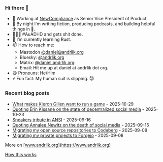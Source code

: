 ### Hi there 👋

- 💼 Working at [NewCompliance](https://newcompliance.com) as Senior Vice President of Product.
- 🔭 By night I'm writing fiction, producing podcasts, and building helpful things in :snake:.
- 🦸🏻‍♂️ #AuADHD and gets shit done.
- 🌱 I’m currently learning Rust.
- 📫 How to reach me:
    - Mastodon [@daniel@andrlik.org](https://fedi.andrlik.org/@daniel)
    - Bluesky: [@andrlik.org](https://bsky.app/profile/andrlik.org)
    - Matrix: [@daniel:andrlik.org](https://matrix.to/#/@daniel:andrlik.org)
    - Email: Hit me up at daniel at andrlik dot org.
- 😄 Pronouns: He/Him
- ⚡ Fun fact: My human suit is slipping. 😈

<!-- [[[cog
import subprocess
import cog

list = subprocess.run(['uv', 'run', 'build_readme.py'], stdout=subprocess.PIPE)
cog.out(
    f"\n{list.stdout.decode('utf-8')}"
)
]]] -->



### Recent blog posts

* [What makes Kieron Gillen want to run a game](https://www.andrlik.org/dispatches/what-makes-kieron-gillen-want-to-run-game/) - 2025-10-29
* [Quoting Erin Kissane on the state of decentralized social media](https://www.andrlik.org/dispatches/quoting-erin-kissane-on-state-of-decentralized-social/) - 2025-10-23
* [Sneakers tribute in ANSI](https://www.andrlik.org/dispatches/sneakers-ansi-ryan-castelluci/) - 2025-09-16
* [Quoting Annalee Newitz on the death of social media](https://www.andrlik.org/dispatches/quoting-annalee-newitz-on-death-of-social-media/) - 2025-09-15
* [Migrating my open source repositories to Codeberg](https://www.andrlik.org/dispatches/migrating-from-github-to-codeberg/) - 2025-09-08
* [Migrating my private projects to Forgejo](https://www.andrlik.org/dispatches/migrating-from-github-to-forgejo/) - 2025-09-08

More on [www.andrlik.org](https://www.andrlik.org)

    
<!-- [[[end]]] -->

[How this works](https://www.andrlik.org/dispatches/til-auto-update-profile-readme/)
